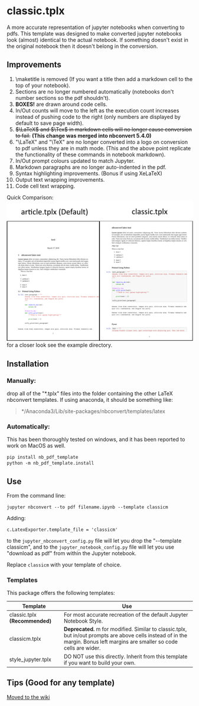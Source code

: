 # classic.tplx
A more accurate representation of jupyter notebooks when converting to pdfs.
This template was designed to make converted jupyter notebooks look (almost) identical to the actual notebook. If something doesn't exist in the original notebook then it doesn't belong in the conversion.

## Improvements
1. \maketitle is removed (If you want a title then add a markdown cell to the top of your notebook).
2. Sections are no longer numbered automatically (notebooks don't number sections so the pdf shouldn't).
3. **BOXES!** are drawn around code cells.
4. In/Out counts will move to the left as the execution count increases instead of pushing code to the right (only numbers are displayed by default to save page width).
5. ~~$\LaTeX$ and $\Tex$ in markdown cells will no longer cause conversion to fail.~~ **(This change was merged into nbconvert 5.4.0)**
6. "\LaTeX" and "\TeX" are no longer converted into a logo on conversion to pdf unless they are in math mode. (This and the above point replicate the functionality of these commands in notebook markdown).
7. In/Out prompt colours updated to match Jupyter.
8. Markdown paragraphs are no longer auto-indented in the pdf.
9. Syntax highlighting improvements. (Bonus if using XeLaTeX)
10. Output text wrapping improvements.
11. Code cell text wrapping.

Quick Comparison:
![comparison](example/comparison.png)
for a closer look see the example directory.

## Installation

### Manually:
drop all of the "*.tplx" files into the folder containing the other LaTeX nbconvert templates. If using anaconda, it should be something like: 
> */Anaconda3/Lib/site-packages/nbconvert/templates/latex

### Automatically:
This has been thoroughly tested on windows, and it has been reported to work on MacOS as well.
```
pip install nb_pdf_template
python -m nb_pdf_template.install
```

## Use
From the command line:
```
jupyter nbconvert --to pdf filename.ipynb --template classicm
```

Adding:
```
c.LatexExporter.template_file = 'classicm'
```
to the ```jupyter_nbconvert_config.py``` file will let you drop the "--template classicm", and to the ```jupyter_notebook_config.py``` file will let you use "download as pdf" from within the Jupyter notebook.

Replace ```classicm``` with your template of choice.

### Templates
This package offers the following templates:

Template | Use
---------|-------
classic.tplx **(Recommended)**| For most accurate recreation of the default Jupyter Notebook Style.
classicm.tplx | **Deprecated.** m for modified. Similar to classic.tplx, but in/out prompts are above cells instead of in the margin. Bonus left margins are smaller so code cells are wider.
style_jupyter.tplx | DO NOT use this directly. Inherit from this template if you want to build your own.

## Tips (Good for any template)
[Moved to the wiki](https://github.com/t-makaro/nb_pdf_template/wiki/Tips)
